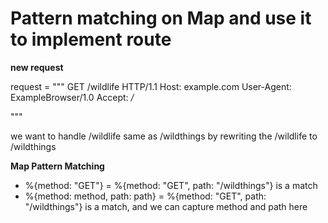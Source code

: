 # Pattern matching on Map and use it to implement route


**new request**

request = """
GET /wildlife HTTP/1.1
Host: example.com
User-Agent: ExampleBrowser/1.0
Accept: */*

"""

we want to handle /wildlife same as /wildthings by rewriting the /wildlife to /wildthings

**Map Pattern Matching**

- %{method: "GET"} = %{method: "GET", path: "/wildthings"} is a match
- %{method: method, path: path} = %{method: "GET", path: "/wildthings"} is a match, and we can capture method and path here
